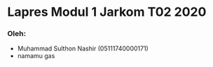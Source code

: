 
# Lapres Modul 1 Jarkom T02 2020

### Oleh:
- Muhammad Sulthon Nashir (05111740000171)
- namamu gas

